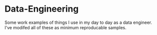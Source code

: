 # Data-Engineering

Some work examples of things I use in my day to day as a data engineer. I've modifed all of these as minimum reproducable samples.